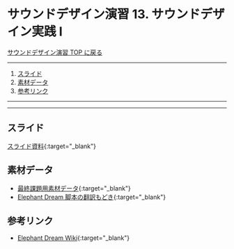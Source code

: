 # サウンドデザイン演習 13. サウンドデザイン実践 I <!-- omit in toc -->

[サウンドデザイン演習 TOP に戻る](./index.md)

---

1. [スライド](#スライド)
2. [素材データ](#素材データ)
3. [参考リンク](#参考リンク)

---

---

## スライド

[スライド資料](./sd_13slide.pdf){:target="_blank"}

## 素材データ
- [最終課題用素材データ](https://helpx.adobe.com/jp/audition/how-to/music-editor.html){:target="_blank"}
- [Elephant Dream 脚本の翻訳もどき](xls/translate.xlsx){:target="_blank"}

## 参考リンク
- [Elephant Dream Wiki](https://ja.wikipedia.org/wiki/Elephants_Dream){:target="_blank"}
